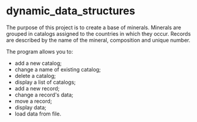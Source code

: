 # dynamic_data_structures

The purpose of this project is to create a base of minerals. Minerals are grouped in catalogs assigned to the countries in which they occur. Records are described by the name of the mineral, composition and unique number.

The program allows you to:
- add a new catalog;
- change a name of existing catalog;
- delete a catalog;
- display a list of catalogs;
- add a new record;
- change a record's data;
- move a record;
- display data;
- load data from file.
